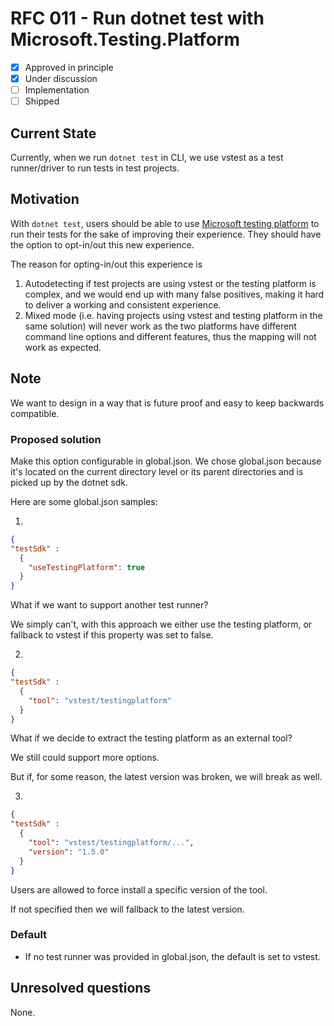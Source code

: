 # RFC 011 - Run dotnet test with Microsoft.Testing.Platform

- [x] Approved in principle
- [x] Under discussion
- [ ] Implementation
- [ ] Shipped

## Current State

Currently, when we run `dotnet test` in CLI, we use vstest as a test runner/driver to run tests in test projects.

## Motivation

With `dotnet test`, users should be able to use [Microsoft testing platform](https://learn.microsoft.com/en-us/dotnet/core/testing/unit-testing-platform-intro?tabs=dotnetcli#microsofttestingplatform-pillars) to run their tests for the sake of improving their experience. They should have the option to opt-in/out this new experience.

The reason for opting-in/out this experience is 
1. Autodetecting if test projects are using vstest or the testing platform is complex, and we would end up with many false positives, making it hard to deliver a working and consistent experience.
2. Mixed mode (i.e. having projects using vstest and testing platform in the same solution) will never work as the two platforms have different command line options and different features, thus the mapping will not work as expected.

## Note

We want to design in a way that is future proof and easy to keep backwards compatible.

### Proposed solution

Make this option configurable in global.json. We chose global.json because it's located on the current directory level or its parent directories and is picked up by the dotnet sdk.

Here are some global.json samples:

1.

```json
{
"testSdk" :
  {
    "useTestingPlatform": true
  }
}
```

What if we want to support another test runner?

We simply can't, with this approach we either use the testing platform, or fallback to vstest if this property was set to false.

2.

```json
{
"testSdk" :
  {
    "tool": "vstest/testingplatform"
  }
}
```

What if we decide to extract the testing platform as an external tool?

We still could support more options.

But if, for some reason, the latest version was broken, we will break as well.

3.

```json
{
"testSdk" :
  {
    "tool": "vstest/testingplatform/...",
    "version": "1.5.0"
  }
}
```

Users are allowed to force install a specific version of the tool.

If not specified then we will fallback to the latest version.

### Default

- If no test runner was provided in global.json, the default is set to vstest.

## Unresolved questions

None.
